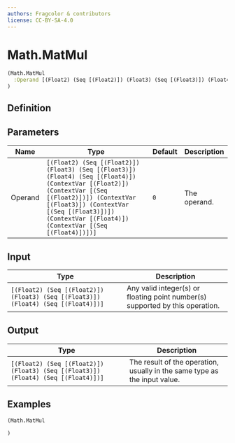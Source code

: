 ```yaml
---
authors: Fragcolor & contributors
license: CC-BY-SA-4.0
---
```



# Math.MatMul

```clojure
(Math.MatMul
  :Operand [(Float2) (Seq [(Float2)]) (Float3) (Seq [(Float3)]) (Float4) (Seq [(Float4)]) (ContextVar [(Float2)]) (ContextVar [(Seq [(Float2)])]) (ContextVar [(Float3)]) (ContextVar [(Seq [(Float3)])]) (ContextVar [(Float4)]) (ContextVar [(Seq [(Float4)])])]
)
```


## Definition




## Parameters

| Name | Type | Default | Description |
|------|------|---------|-------------|
| Operand | `[(Float2) (Seq [(Float2)]) (Float3) (Seq [(Float3)]) (Float4) (Seq [(Float4)]) (ContextVar [(Float2)]) (ContextVar [(Seq [(Float2)])]) (ContextVar [(Float3)]) (ContextVar [(Seq [(Float3)])]) (ContextVar [(Float4)]) (ContextVar [(Seq [(Float4)])])]` | `0` | The operand. |


## Input

| Type | Description |
|------|-------------|
| `[(Float2) (Seq [(Float2)]) (Float3) (Seq [(Float3)]) (Float4) (Seq [(Float4)])]` | Any valid integer(s) or floating point number(s) supported by this operation. |


## Output

| Type | Description |
|------|-------------|
| `[(Float2) (Seq [(Float2)]) (Float3) (Seq [(Float3)]) (Float4) (Seq [(Float4)])]` | The result of the operation, usually in the same type as the input value. |


## Examples

```clojure
(Math.MatMul

)
```
